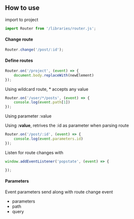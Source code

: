 
## How to use 

import to project

```javascript
import Router from '/libraries/router.js';
```

#### Change route 

```javascript
Router.change('/post/:id');
```


#### Define routes

```javascript
Router.on('/project', (event) => {
    document.body.replaceWith(newElement)
});

```

Using wildcard route, * accepts any value

```javascript
Router.on('/user/*/posts', (event) => {
    console.log(event.path[1])  
});
```

Using parameter :value 

Using **:value**, retrives the :id as parameter when parsing route

```javascript
Router.on('/post/:id', (event) => {
    console.log(event.parameters.id)  
});
```

Listen for route changes with 

```javascript
window.addEventListener('popstate', (event) => {

});
```

#### Parameters

Event parameters send along with route change event

* parameters
* path
* query
